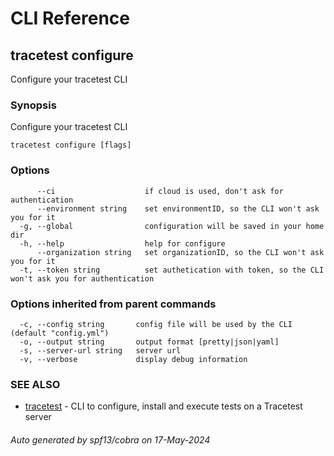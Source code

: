 # CLI Reference
## tracetest configure

Configure your tracetest CLI

### Synopsis

Configure your tracetest CLI

```
tracetest configure [flags]
```

### Options

```
      --ci                    if cloud is used, don't ask for authentication
      --environment string    set environmentID, so the CLI won't ask you for it
  -g, --global                configuration will be saved in your home dir
  -h, --help                  help for configure
      --organization string   set organizationID, so the CLI won't ask you for it
  -t, --token string          set authetication with token, so the CLI won't ask you for authentication
```

### Options inherited from parent commands

```
  -c, --config string       config file will be used by the CLI (default "config.yml")
  -o, --output string       output format [pretty|json|yaml]
  -s, --server-url string   server url
  -v, --verbose             display debug information
```

### SEE ALSO

* [tracetest](tracetest.md)	 - CLI to configure, install and execute tests on a Tracetest server

###### Auto generated by spf13/cobra on 17-May-2024
